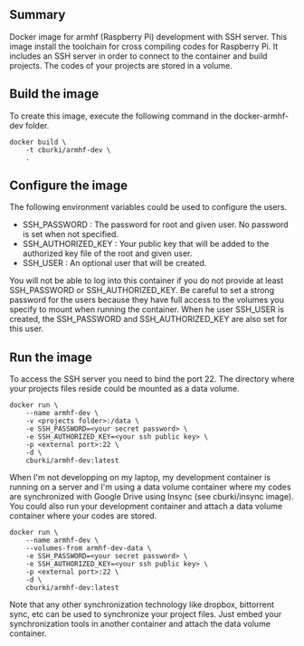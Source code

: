 Summary
-------

Docker image for armhf (Raspberry Pi) development with SSH server. This image
install the toolchain for cross compiling codes for Raspberry Pi. It includes
an SSH server in order to connect to the container and build projects. The
codes of your projects are stored in a volume.


Build the image
---------------

To create this image, execute the following command in the docker-armhf-dev folder.

    docker build \
        -t cburki/armhf-dev \
        .
        

Configure the image
-------------------

The following environment variables could be used to configure the users.

 - SSH_PASSWORD : The password for root and given user. No password is set when not specified.
 - SSH_AUTHORIZED_KEY : Your public key that will be added to the authorized key file of the root and given user.
 - SSH_USER : An optional user that will be created.
 
You will not be able to log into this container if you do not provide at
least SSH_PASSWORD or SSH_AUTHORIZED_KEY. Be careful to set a strong password
for the users because they have full access to the volumes you specify to mount
when running the container. When he user SSH_USER is created, the SSH_PASSWORD
and SSH_AUTHORIZED_KEY are also set for this user.


Run the image
-------------

To access the SSH server you need to bind the port 22. The directory where your
projects files reside could be mounted as a data volume.

    docker run \
        --name armhf-dev \
        -v <projects folder>:/data \
        -e SSH_PASSWORD=<your secret password> \
        -e SSH_AUTHORIZED_KEY=<your ssh public key> \
        -p <external port>:22 \
		-d \
        cburki/armhf-dev:latest

When I'm not developping on my laptop, my development container is running on a
server and I'm using a data volume container where my codes are synchronized with
Google Drive using Insync (see cburki/insync image). You could also run your
development container and attach a data volume container where your codes are
stored.

    docker run \
        --name armhf-dev \
        --volumes-from armhf-dev-data \
        -e SSH_PASSWORD=<your secret password> \
        -e SSH_AUTHORIZED_KEY=<your ssh public key> \
        -p <external port>:22 \
		-d \
        cburki/armhf-dev:latest

Note that any other synchronization technology like dropbox, bittorrent sync, etc
can be used to synchronize your project files. Just embed your synchronization
tools in another container and attach the data volume container.